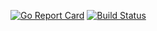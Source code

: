 [![Go Report Card](https://goreportcard.com/badge/github.com/Vertamedia/chproxy)](https://goreportcard.com/report/github.com/Vertamedia/chproxy)
[![Build Status](https://travis-ci.org/hagen1778/chproxy.svg?branch=master)](https://travis-ci.org/hagen1778/chproxy.svg?branch=master)
